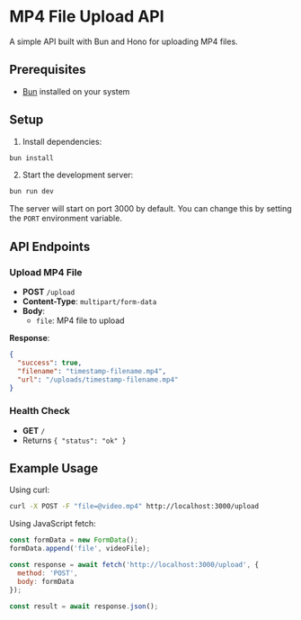 # MP4 File Upload API

A simple API built with Bun and Hono for uploading MP4 files.

## Prerequisites

- [Bun](https://bun.sh/) installed on your system

## Setup

1. Install dependencies:
```bash
bun install
```

2. Start the development server:
```bash
bun run dev
```

The server will start on port 3000 by default. You can change this by setting the `PORT` environment variable.

## API Endpoints

### Upload MP4 File
- **POST** `/upload`
- **Content-Type**: `multipart/form-data`
- **Body**: 
  - `file`: MP4 file to upload

**Response**:
```json
{
  "success": true,
  "filename": "timestamp-filename.mp4",
  "url": "/uploads/timestamp-filename.mp4"
}
```

### Health Check
- **GET** `/`
- Returns `{ "status": "ok" }`

## Example Usage

Using curl:
```bash
curl -X POST -F "file=@video.mp4" http://localhost:3000/upload
```

Using JavaScript fetch:
```javascript
const formData = new FormData();
formData.append('file', videoFile);

const response = await fetch('http://localhost:3000/upload', {
  method: 'POST',
  body: formData
});

const result = await response.json();
``` 